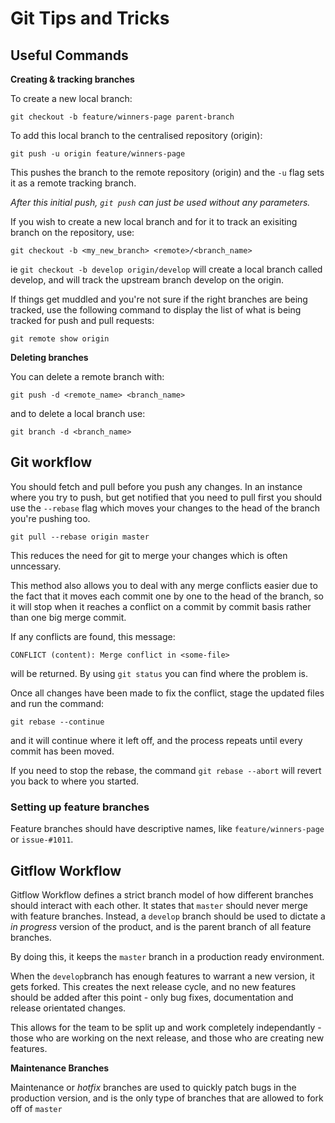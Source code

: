 # Git Tips and Tricks
## Useful Commands ##
**Creating & tracking branches**

To create a new local branch:
```
git checkout -b feature/winners-page parent-branch
```
To add this local branch to the centralised repository (origin):
```
git push -u origin feature/winners-page
``` 
This pushes the branch to the remote repository (origin) and the `-u` flag sets it as a remote tracking branch.

*After this initial push, `git push` can just be used without any parameters.*


If you wish to create a new local branch and for it to track an exisiting branch on the repository, use:
```
git checkout -b <my_new_branch> <remote>/<branch_name>
```
ie `git checkout -b develop origin/develop` will create a local branch called develop, and will track the upstream branch develop on the origin.

If things get muddled and you're not sure if the right branches are being tracked, use the following command to display the list of what is being tracked for push and pull requests:
```
git remote show origin
```
**Deleting branches**

You can delete a remote branch with:
```
git push -d <remote_name> <branch_name>
```
and to delete a local branch use:
```
git branch -d <branch_name>
```

## Git workflow

You should fetch and pull before you push any changes. In an instance where you try to push,
but get notified that you need to pull first you should use the `--rebase` flag which moves your changes to the head of the branch you're pushing too.

`git pull --rebase origin master`

This reduces the need for git to merge your changes which is often unncessary. 

This method also allows you to deal with any merge conflicts easier due to the fact that it moves each commit one by one to the head of the branch, 
so it will stop when it reaches a conflict on a commit by commit basis rather than one big merge commit.

If any conflicts are found, this message:
```
CONFLICT (content): Merge conflict in <some-file>
``` 
will be returned. By using `git status` you can find where the problem is.

Once all changes have been made to fix the conflict, stage the updated files and run the command:

```
git rebase --continue
```
and it will continue where it left off, and the process repeats until every commit has been moved.

If you need to stop the rebase, the command `git rebase --abort` will revert you back to where you started.


### Setting up feature branches
Feature branches should have descriptive names, like `feature/winners-page` or `issue-#1011`.





## Gitflow Workflow
Gitflow Workflow defines a strict branch model of how different branches should interact with each other. 
It states that `master` should never merge with feature branches. Instead, a `develop` branch should be used to dictate a *in progress* version of the product, and is the parent branch of all feature branches.

By doing this, it keeps the `master` branch in a production ready environment.

When the `develop`branch has enough features to warrant a new version, it gets forked. 
This creates the next release cycle, and no new features should be added after this point - only bug fixes, documentation and release orientated changes.

This allows for the team to be split up and work completely independantly - those who are working on the next release, 
and those who are creating new features.

**Maintenance Branches**

Maintenance or *hotfix* branches are used to quickly patch bugs in the production version, and is the only type of branches that are allowed to fork off of `master`
